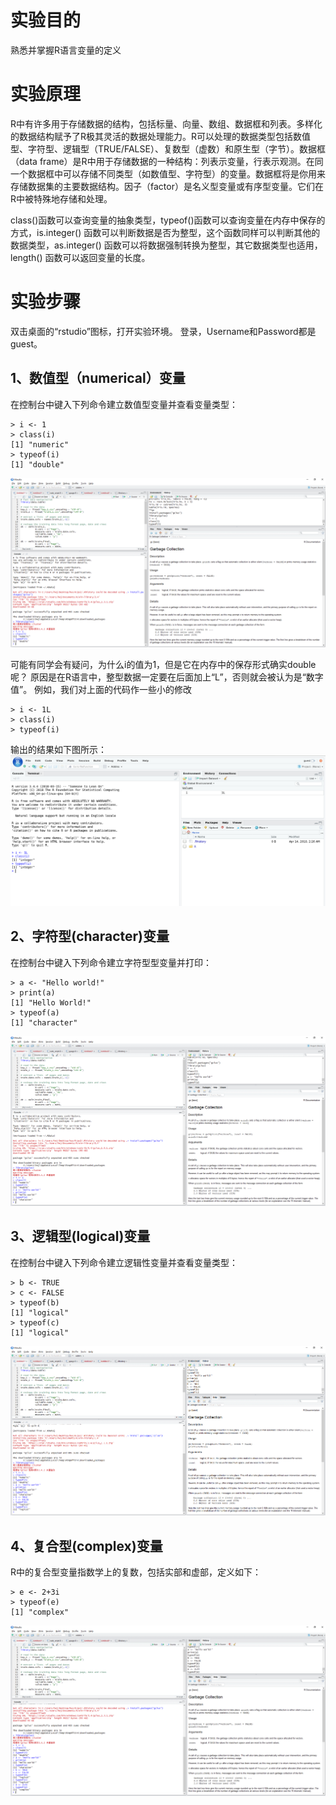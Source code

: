 # 实验目的

熟悉并掌握R语言变量的定义

# 实验原理

R中有许多用于存储数据的结构，包括标量、向量、数组、数据框和列表。多样化的数据结构赋予了R极其灵活的数据处理能力。R可以处理的数据类型包括数值型、字符型、逻辑型（TRUE/FALSE）、复数型（虚数）和原生型（字节）。数据框（data frame）是R中用于存储数据的一种结构：列表示变量，行表示观测。在同一个数据框中可以存储不同类型（如数值型、字符型）的变量。数据框将是你用来存储数据集的主要数据结构。因子（factor）是名义型变量或有序型变量。它们在R中被特殊地存储和处理。

class\(\)函数可以查询变量的抽象类型，typeof\(\)函数可以查询变量在内存中保存的方式，is.integer\(\) 函数可以判断数据是否为整型，这个函数同样可以判断其他的数据类型，as.integer\(\) 函数可以将数据强制转换为整型，其它数据类型也适用，length\(\) 函数可以返回变量的长度。

# 实验步骤

双击桌面的“rstudio”图标，打开实验环境。
登录，Username和Password都是guest。

## 1、数值型（numerical）变量

在控制台中键入下列命令建立数值型变量并查看变量类型：

```
> i <- 1
> class(i)
[1] "numeric"
> typeof(i)
[1] "double"
```

![](/images/1-1-4-1.jpg)

可能有同学会有疑问，为什么i的值为1，但是它在内存中的保存形式确实double呢？
原因是在R语言中，整型数据一定要在后面加上“L”，否则就会被认为是“数字值”。
例如，我们对上面的代码作一些小的修改
```
> i <- 1L
> class(i)
> typeof(i)
```
输出的结果如下图所示：
![](/images/1-1-4-1.1.PNG)

## 2、字符型\(character\)变量

在控制台中键入下列命令建立字符型型变量并打印：

```
> a <- "Hello world!"
> print(a)
[1] "Hello World!"
> typeof(a)
[1] "character"
```

![](/images/1-1-4-2.png)

## 3、逻辑型\(logical\)变量

在控制台中键入下列命令建立逻辑性变量并查看变量类型：

```
> b <- TRUE
> c <- FALSE
> typeof(b)
[1] "logical"
> typeof(c)
[1] "logical"
```

![](/images/1-1-4-3.png)

## 4、复合型\(complex\)变量

R中的复合型变量指数学上的复数，包括实部和虚部，定义如下：

```
> e <- 2+3i
> typeof(e)
[1] "complex"
```

![](/images/1-1-4-4.png)
